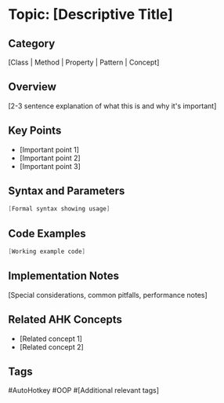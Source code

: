 # Topic: [Descriptive Title]

## Category

[Class | Method | Property | Pattern | Concept]

## Overview

[2-3 sentence explanation of what this is and why it's important]

## Key Points

- [Important point 1]
- [Important point 2]
- [Important point 3]

## Syntax and Parameters

```cpp
[Formal syntax showing usage]
```

## Code Examples

```cpp
[Working example code]
```

## Implementation Notes

[Special considerations, common pitfalls, performance notes]

## Related AHK Concepts

- [Related concept 1]
- [Related concept 2]

## Tags

#AutoHotkey #OOP #[Additional relevant tags]